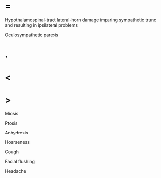 # =

Hypothalamospinal-tract lateral-horn damage imparing sympathetic trunc and resulting in ipsilateral problems

Oculosympathetic paresis

# .

# <

# >

Miosis

Ptosis

Anhydrosis

Hoarseness

Cough

Facial flushing

Headache
